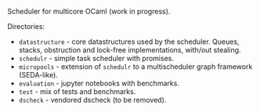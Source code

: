 Scheduler for multicore OCaml (work in progress).

Directories:
* `datastructure` - core datastructures used by the scheduler. Queues, stacks, obstruction and lock-free implementations, with/out stealing. 
* `schedulr` - simple task scheduler with promises.
* `micropools` - extension of `schedulr` to a multischeduler graph framework (SEDA-like).
* `evaluation` - jupyter notebooks with benchmarks.  
* `test` - mix of tests and benchmarks.
* `dscheck` - vendored dscheck (to be removed).


